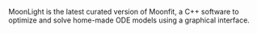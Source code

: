 MoonLight is the latest curated version of Moonfit, a C++ software to optimize and solve home-made ODE models using a graphical interface.